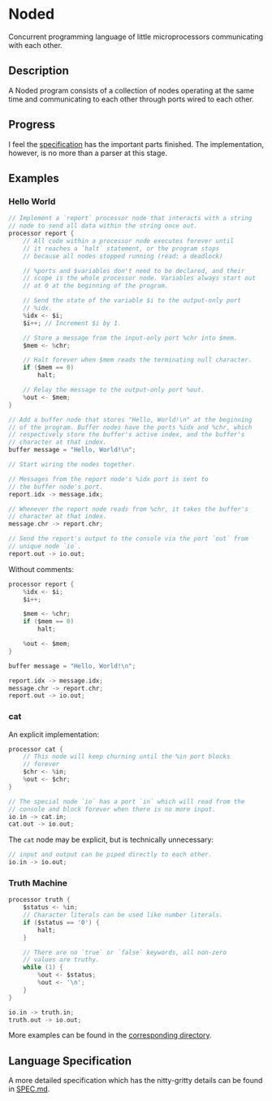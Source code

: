 # Noded
Concurrent programming language of little microprocessors
communicating with each other.

## Description

A Noded program consists of a collection of nodes operating at the
same time and communicating to each other through ports wired to
each other.

## Progress

I feel the [specification](./SPEC.md) has the important parts
finished. The implementation, however, is no more than a parser at
this stage.

## Examples

### Hello World

```c
// Implement a `report` processor node that interacts with a string
// node to send all data within the string once out.
processor report {
	// All code within a processor node executes forever until
	// it reaches a `halt` statement, or the program stops
	// because all nodes stopped running (read: a deadlock)

	// %ports and $variables don't need to be declared, and their
	// scope is the whole processor node. Variables always start out
	// at 0 at the beginning of the program.

	// Send the state of the variable $i to the output-only port
	// %idx.
	%idx <- $i;
	$i++; // Increment $i by 1.

	// Store a message from the input-only port %chr into $mem.
	$mem <- %chr;

	// Halt forever when $mem reads the terminating null character.
	if ($mem == 0)
		halt;

	// Relay the message to the output-only port %out.
	%out <- $mem;
}

// Add a buffer node that stores "Hello, World!\n" at the beginning
// of the program. Buffer nodes have the ports %idx and %chr, which
// respectively store the buffer's active index, and the buffer's
// character at that index.
buffer message = "Hello, World!\n";

// Start wiring the nodes together.

// Messages from the report node's %idx port is sent to
// the buffer node's port.
report.idx -> message.idx;

// Whenever the report node reads from %chr, it takes the buffer's
// character at that index.
message.chr -> report.chr;

// Send the report's output to the console via the port `out` from
// unique node `io`.
report.out -> io.out;
```

Without comments:
```c
processor report {
	%idx <- $i;
	$i++;

	$mem <- %chr;
	if ($mem == 0)
		halt;

	%out <- $mem;
}

buffer message = "Hello, World!\n";

report.idx -> message.idx;
message.chr -> report.chr;
report.out -> io.out;
```

### cat

An explicit implementation:

```c
processor cat {
	// This node will keep churning until the %in port blocks
	// forever
	$chr <- %in;
	%out <- $chr;
}

// The special node `io` has a port `in` which will read from the
// console and block forever when there is no more input.
io.in -> cat.in;
cat.out -> io.out;
```

The `cat` node may be explicit, but is technically unnecessary:

```c
// input and output can be piped directly to each other.
io.in -> io.out;
```

### Truth Machine

```c
processor truth {
	$status <- %in;
	// Character literals can be used like number literals.
	if ($status == '0') {
		halt;
	}

	// There are no `true` or `false` keywords, all non-zero
	// values are truthy.
	while (1) {
		%out <- $status;
		%out <- '\n';
	}
}

io.in -> truth.in;
truth.out -> io.out;
```

More examples can be found in the [corresponding
directory](./examples).

## Language Specification

A more detailed specification which has the nitty-gritty details can
be found in [SPEC.md](./SPEC.md).
